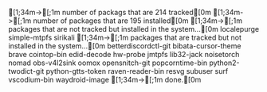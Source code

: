   [1;34m->[;1m number of packags that are 214 tracked[0m
  [1;34m->[;1m number of packages that are 195 installed[0m
  [1;34m->[;1m packages that are not tracked but installed in the system...[0m
localepurge
simple-mtpfs
sirikali
  [1;34m->[;1m packages that are tracked but not installed in the system...[0m
betterdiscordctl-git
bibata-cursor-theme
brave
cointop-bin
edid-decode
hw-probe
jmtpfs
lib32-jack
noisetorch
nomad
obs-v4l2sink
oomox
opensnitch-git
popcorntime-bin
python2-twodict-git
python-gtts-token
raven-reader-bin
resvg
subuser
surf
vscodium-bin
waydroid-image
  [1;34m->[;1m done.[0m
